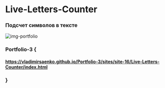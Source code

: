 # Live-Letters-Counter

### Подсчет символов в тексте

![img-portfolio](https://user-images.githubusercontent.com/56477695/115142451-78d23c00-a04a-11eb-9e18-ce01fc3c2d0a.png)

### Portfolio-3 {

#### https://vladimirsaenko.github.io/Portfolio-3/sites/site-16/Live-Letters-Counter/index.html

### }
